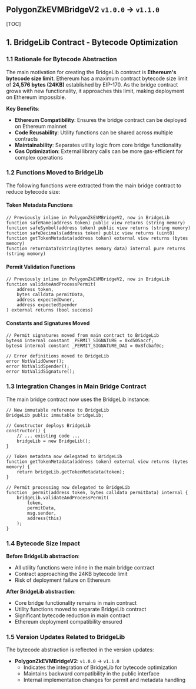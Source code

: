 ## PolygonZkEVMBridgeV2 `v1.0.0` → `v1.1.0`
[TOC]

## 1. BridgeLib Contract - Bytecode Optimization

### 1.1 Rationale for Bytecode Abstraction

The main motivation for creating the BridgeLib contract is **Ethereum's bytecode size limit**. Ethereum has a maximum contract bytecode size limit of **24,576 bytes (24KB)** established by EIP-170. As the bridge contract grows with new functionality, it approaches this limit, making deployment on Ethereum impossible.

**Key Benefits**:

- **Ethereum Compatibility**: Ensures the bridge contract can be deployed on Ethereum mainnet
- **Code Reusability**: Utility functions can be shared across multiple contracts
- **Maintainability**: Separates utility logic from core bridge functionality
- **Gas Optimization**: External library calls can be more gas-efficient for complex operations

### 1.2 Functions Moved to BridgeLib

The following functions were extracted from the main bridge contract to reduce bytecode size:

#### Token Metadata Functions

```solidity
// Previously inline in PolygonZkEVMBridgeV2, now in BridgeLib
function safeName(address token) public view returns (string memory)
function safeSymbol(address token) public view returns (string memory)
function safeDecimals(address token) public view returns (uint8)
function getTokenMetadata(address token) external view returns (bytes memory)
function returnDataToString(bytes memory data) internal pure returns (string memory)
```

#### Permit Validation Functions

```solidity
// Previously inline in PolygonZkEVMBridgeV2, now in BridgeLib
function validateAndProcessPermit(
    address token,
    bytes calldata permitData,
    address expectedOwner,
    address expectedSpender
) external returns (bool success)
```

#### Constants and Signatures Moved

```solidity
// Permit signatures moved from main contract to BridgeLib
bytes4 internal constant _PERMIT_SIGNATURE = 0xd505accf;
bytes4 internal constant _PERMIT_SIGNATURE_DAI = 0x8fcbaf0c;

// Error definitions moved to BridgeLib
error NotValidOwner();
error NotValidSpender();
error NotValidSignature();
```

### 1.3 Integration Changes in Main Bridge Contract

The main bridge contract now uses the BridgeLib instance:

```solidity
// New immutable reference to BridgeLib
BridgeLib public immutable bridgeLib;

// Constructor deploys BridgeLib
constructor() {
    // ... existing code ...
    bridgeLib = new BridgeLib();
}

// Token metadata now delegated to BridgeLib
function getTokenMetadata(address token) external view returns (bytes memory) {
    return bridgeLib.getTokenMetadata(token);
}

// Permit processing now delegated to BridgeLib
function _permit(address token, bytes calldata permitData) internal {
    bridgeLib.validateAndProcessPermit(
        token,
        permitData,
        msg.sender,
        address(this)
    );
}
```

### 1.4 Bytecode Size Impact

**Before BridgeLib abstraction**:

- All utility functions were inline in the main bridge contract
- Contract approaching the 24KB bytecode limit
- Risk of deployment failure on Ethereum

**After BridgeLib abstraction**:

- Core bridge functionality remains in main contract
- Utility functions moved to separate BridgeLib contract
- Significant bytecode reduction in main contract
- Ethereum deployment compatibility ensured

### 1.5 Version Updates Related to BridgeLib

The bytecode abstraction is reflected in the version updates:

- **PolygonZkEVMBridgeV2**: `v1.0.0` → `v1.1.0`
    - Indicates the integration of BridgeLib for bytecode optimization
    - Maintains backward compatibility in the public interface
    - Internal implementation changes for permit and metadata handling